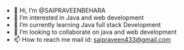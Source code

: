 - 👋 Hi, I’m @SAIPRAVEENBEHARA
- 👀 I’m interested in Java and web development 
- 🌱 I’m currently learning Java full stack Development 
- 💞️ I’m looking to collaborate on java and web development 
- 📫 How to reach me mail id: saipraveen433@gmail.com 


<!---
SAIPRAVEENBEHAR/SAIPRAVEENBEHAR is a ✨ special ✨ repository because its `README.md` (this file) appears on your GitHub profile.
You can click the Preview link to take a look at your changes.
--->
